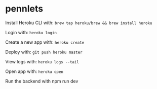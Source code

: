 # pennlets

Install Heroku CLI with: `brew tap heroku/brew && brew install heroku`

Login with: `heroku login`

Create a new app with: `heroku create`

Deploy with: `git push heroku master`

View logs with: `heroku logs --tail`

Open app with: `heroku open`




Run the backend with
npm run dev

